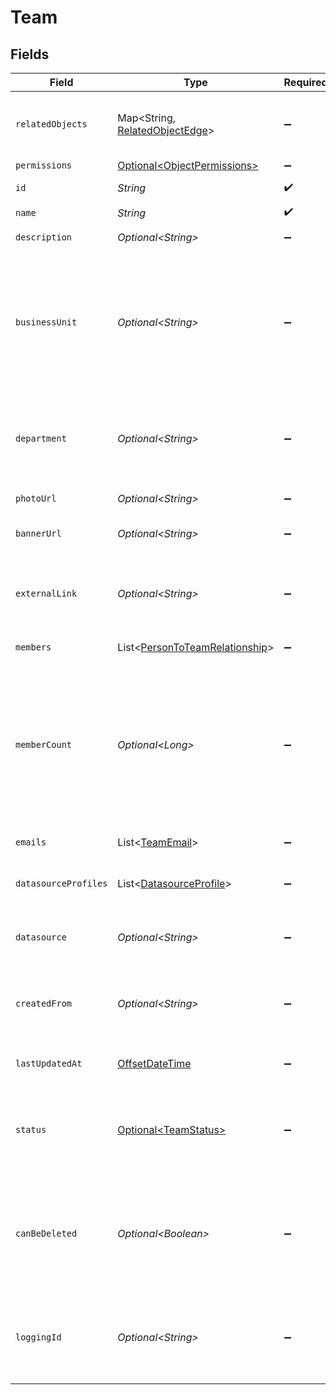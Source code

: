 # Team


## Fields

| Field                                                                                                                                                        | Type                                                                                                                                                         | Required                                                                                                                                                     | Description                                                                                                                                                  |
| ------------------------------------------------------------------------------------------------------------------------------------------------------------ | ------------------------------------------------------------------------------------------------------------------------------------------------------------ | ------------------------------------------------------------------------------------------------------------------------------------------------------------ | ------------------------------------------------------------------------------------------------------------------------------------------------------------ |
| `relatedObjects`                                                                                                                                             | Map\<String, [RelatedObjectEdge](../../models/components/RelatedObjectEdge.md)>                                                                              | :heavy_minus_sign:                                                                                                                                           | A list of objects related to a source object.                                                                                                                |
| `permissions`                                                                                                                                                | [Optional\<ObjectPermissions>](../../models/components/ObjectPermissions.md)                                                                                 | :heavy_minus_sign:                                                                                                                                           | N/A                                                                                                                                                          |
| `id`                                                                                                                                                         | *String*                                                                                                                                                     | :heavy_check_mark:                                                                                                                                           | Unique identifier                                                                                                                                            |
| `name`                                                                                                                                                       | *String*                                                                                                                                                     | :heavy_check_mark:                                                                                                                                           | Team name                                                                                                                                                    |
| `description`                                                                                                                                                | *Optional\<String>*                                                                                                                                          | :heavy_minus_sign:                                                                                                                                           | A description of the team                                                                                                                                    |
| `businessUnit`                                                                                                                                               | *Optional\<String>*                                                                                                                                          | :heavy_minus_sign:                                                                                                                                           | Typically the highest level organizational unit; generally applies to bigger companies with multiple distinct businesses.                                    |
| `department`                                                                                                                                                 | *Optional\<String>*                                                                                                                                          | :heavy_minus_sign:                                                                                                                                           | An organizational unit where everyone has a similar task, e.g. `Engineering`.                                                                                |
| `photoUrl`                                                                                                                                                   | *Optional\<String>*                                                                                                                                          | :heavy_minus_sign:                                                                                                                                           | A link to the team's photo.                                                                                                                                  |
| `bannerUrl`                                                                                                                                                  | *Optional\<String>*                                                                                                                                          | :heavy_minus_sign:                                                                                                                                           | A link to the team's banner photo.                                                                                                                           |
| `externalLink`                                                                                                                                               | *Optional\<String>*                                                                                                                                          | :heavy_minus_sign:                                                                                                                                           | Link to a team page on the internet or your company's intranet                                                                                               |
| `members`                                                                                                                                                    | List\<[PersonToTeamRelationship](../../models/components/PersonToTeamRelationship.md)>                                                                       | :heavy_minus_sign:                                                                                                                                           | The members on this team                                                                                                                                     |
| `memberCount`                                                                                                                                                | *Optional\<Long>*                                                                                                                                            | :heavy_minus_sign:                                                                                                                                           | Number of members on this team (recursive; includes all individuals that belong to this team, and all individuals that belong to a subteam within this team) |
| `emails`                                                                                                                                                     | List\<[TeamEmail](../../models/components/TeamEmail.md)>                                                                                                     | :heavy_minus_sign:                                                                                                                                           | The emails for this team                                                                                                                                     |
| `datasourceProfiles`                                                                                                                                         | List\<[DatasourceProfile](../../models/components/DatasourceProfile.md)>                                                                                     | :heavy_minus_sign:                                                                                                                                           | The datasource profiles of the team                                                                                                                          |
| `datasource`                                                                                                                                                 | *Optional\<String>*                                                                                                                                          | :heavy_minus_sign:                                                                                                                                           | the data source of the team, e.g. GDRIVE                                                                                                                     |
| `createdFrom`                                                                                                                                                | *Optional\<String>*                                                                                                                                          | :heavy_minus_sign:                                                                                                                                           | For teams created from docs, the doc title. Otherwise empty.                                                                                                 |
| `lastUpdatedAt`                                                                                                                                              | [OffsetDateTime](https://docs.oracle.com/javase/8/docs/api/java/time/OffsetDateTime.html)                                                                    | :heavy_minus_sign:                                                                                                                                           | when this team was last updated.                                                                                                                             |
| `status`                                                                                                                                                     | [Optional\<TeamStatus>](../../models/components/TeamStatus.md)                                                                                               | :heavy_minus_sign:                                                                                                                                           | whether this team is fully processed or there are still unprocessed operations that'll affect it                                                             |
| `canBeDeleted`                                                                                                                                               | *Optional\<Boolean>*                                                                                                                                         | :heavy_minus_sign:                                                                                                                                           | can this team be deleted. Some manually ingested teams like GCS_CSV or PUSH_API cannot                                                                       |
| `loggingId`                                                                                                                                                  | *Optional\<String>*                                                                                                                                          | :heavy_minus_sign:                                                                                                                                           | The logging id of the team used in scrubbed logs, client analytics, and metrics.                                                                             |